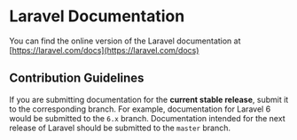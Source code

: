 # Laravel Documentation

You can find the online version of the Laravel documentation at [https://laravel.com/docs](https://laravel.com/docs)

## Contribution Guidelines

If you are submitting documentation for the **current stable release**, submit it to the corresponding branch. For example, documentation for Laravel 6 would be submitted to the `6.x` branch. Documentation intended for the next release of Laravel should be submitted to the `master` branch.
